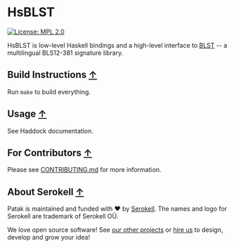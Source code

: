 <!--
   - SPDX-FileCopyrightText: 2022 Serokell <https://serokell.io>
   - SPDX-License-Identifier: MPL-2.0
   -->
# HsBLST

[![License: MPL 2.0](https://img.shields.io/badge/License-MPL%202.0-brightgreen.svg)](https://opensource.org/licenses/MPL-2.0)

HsBLST is low-level Haskell bindings and a high-level interface to [BLST](https://github.com/supranational/blst) -- a multilingual BLS12-381 signature library.

## Build Instructions [↑](#hsblst)

Run `make` to build everything.

## Usage [↑](#hsblst)

See Haddock documentation.

## For Contributors [↑](#hsblst)

Please see [CONTRIBUTING.md](CONTRIBUTING.md) for more information.

## About Serokell [↑](#hsblst)

Patak is maintained and funded with ❤️ by [Serokell](https://serokell.io/).
The names and logo for Serokell are trademark of Serokell OÜ.

We love open source software! See [our other projects](https://serokell.io/community?utm_source=github) or [hire us](https://serokell.io/hire-us?utm_source=github) to design, develop and grow your idea!
